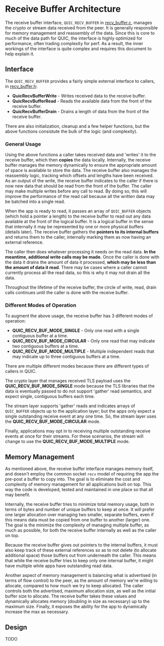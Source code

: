 # Receive Buffer Architecture

The receive buffer interface, `QUIC_RECV_BUFFER` in [recv_buffer.c](../src/core/recv_buffer.c), manages the crypto or stream data received from the peer.
It is generally responsible for memory management and reassembly of the data.
Since this is core to much of the data path for QUIC, the interface is highly optimized for performance, often trading complexity for perf.
As a result, the inner workings of the interface is quite complex and requires this document to help explain it.

## Interface

The `QUIC_RECV_BUFFER` provides a fairly simple external interface to callers, in [recv_buffer.h](../src/core/recv_buffer.h):

- **QuicRecvBufferWrite** - Writes received data to the receive buffer.
- **QuicRecvBufferRead** - Reads the available data from the front of the receive buffer.
- **QuicRecvBufferDrain** - Drains a length of data from the front of the receive buffer.

There are also initialization, cleanup and a few helper functions, but the above functions consistute the bulk of the logic (and complexity).

### General Usage

Using the above functions a caller takes received data and 'writes' it to the receive buffer, which then **copies** the data locally.
Internally, the receive buffer manages the memory dynamically to ensure the appropriate amount of space is available to store the data.
The receive buffer also manages the reassembly logic, tracking which offsets and lengths have been received.
As an output of the write, the receive buffer indicates to the caller if there is now new data that should be read from the front of the buffer.
The caller may make multiple writes before any call to read.
By doing so, this will improve the performance of the read call because all the written data may be batched into a single read.

When the app is ready to read, it passes an array of `QUIC_BUFFER` objects (which hold a pointer a length) to the receive buffer to read out any data available at the front of the logical buffer.
It is a logical buffer in the sense that internally it may be represented by one or more physical buffers (details later).
The receive buffer gathers the **pointers to its internal buffers** and returns them to the caller, internally marking them as now having an external reference.

The caller then does whatever processing it needs on the read data. 
**In the meantime, additional write calls may be made.**
Once the caller is done with the data it drains the amount of data it processed, **which may be less than the amount of data it read**.
There may be cases where a caller cannot currently process all the read data, so this is why it may not drain all the data.

Throughout the lifetime of the receive buffer, the circle of write, read, drain calls continues until the caller is done with the receive buffer.

### Different Modes of Operation

To augment the above usage, the receive buffer has 3 different modes of operation:

- **QUIC_RECV_BUF_MODE_SINGLE** - Only one read with a single contiguous buffer at a time.
- **QUIC_RECV_BUF_MODE_CIRCULAR** - Only one read that may indicate two contiguous buffers at a time.
- **QUIC_RECV_BUF_MODE_MULTIPLE** - Multiple independent reads that may indicate up to three contiguous buffers at a time.

There are multiple different modes because there are different types of callers in QUIC.

The crypto layer that manages received TLS payload uses the **QUIC_RECV_BUF_MODE_SINGLE** mode because the TLS libraries that the data is eventually passed to do not support 'gather' read semantics, and expect single, contiguous buffers each time.

The stream layer supports 'gather' reads and indicates arrays of `QUIC_BUFFER` objects up to the application layer; but the apps only expect a single outstanding receive event at any one time.
So, the stream layer uses the **QUIC_RECV_BUF_MODE_CIRCULAR** mode.

Finally, applications may opt in to receiving multiple outstanding receive events at once for their streams.
For these scenarios, the stream will change to use the **QUIC_RECV_BUF_MODE_MULTIPLE** mode.

## Memory Management

As mentioned above, the receive buffer interface manages memory itself, and doesn't employ the common socket `recv` model of requiring the app the pre-post a buffer to copy into.
The goal is to eliminate the cost and complexity of memory management for all applications built on top.
This way the code is developed, tested and maintained in one place so that all may benefit.

Internally, the receive buffer tries to minimize total memory usage, both in terms of bytes and number of unique buffers to keep at once.
It will prefer one larger allocation over managing two smaller, separate buffers, even if this means data must be copied from one buffer to another (larger) one.
The goal is the minimize the complexity of managing multiple buffer, as much as possible, for both the receive buffer internally as well as the caller on top.

Because the receive buffer gives out pointers to the internal buffers, it must also keep track of these external references so as to not delete (to allocate additional space) those buffers out from underneath the caller.
This means that while the receive buffer tries to keep only one internal buffer, it might have multiple while apps have outstanding read data.

Another aspect of memory management is balancing what is advertised (in terms of flow control) to the peer, as the amount of memory we're willing to allocate, compared to how much we try to keep allocated.
The caller controls both the advertised, maximum allocation size, as well as the initial buffer size to allocate.
The receive buffer takes these values and dynamically allocates memory (doubling in size as necessary) up to the maximum size. Finally, it exposes the ability for the app to dynamically increase the max as necessary.

## Design

TODO

